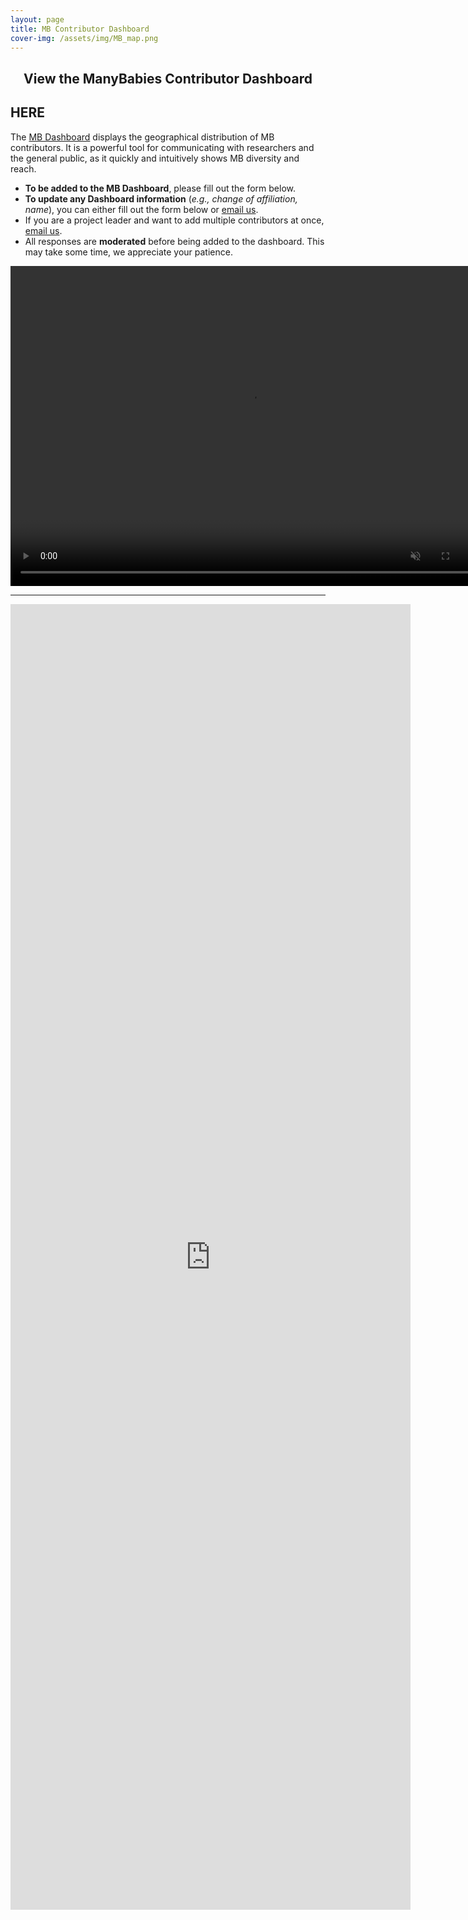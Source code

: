 ```yaml
---
layout: page
title: MB Contributor Dashboard
cover-img: /assets/img/MB_map.png
---
```


<section>
<h2 align="center">View the ManyBabies Contributor Dashboard</h2>
<h1><a href="https://manybabies.shinyapps.io/shiny_mb_map/" target="blank"></a>HERE</h1>
</section>

The [MB Dashboard](https://manybabies.shinyapps.io/shiny_mb_map/) displays the geographical distribution of MB contributors. It is a powerful tool for communicating with researchers and the general public, as it quickly and intuitively shows MB diversity and reach.


* **To be added to the MB Dashboard**, please fill out the form below.
* **To update any Dashboard information** (*e.g., change of affiliation, name*), you can either fill out the form below or [email us](mailto:manybabiesconsortium@gmail.com).
* If you are a project leader and want to add multiple contributors at once, [email us](mailto:manybabiesconsortium@gmail.com).
* All responses are **moderated** before being added to the dashboard. This may take some time, we appreciate your patience.

<video muted autoplay="autoplay" loop="loop" width="768" height="512">
  <source src="/assets/img/dashboard_overview.mp4" type="video/mp4">  
</video>

***
<iframe src="https://docs.google.com/forms/d/e/1FAIpQLSc8_SKJ0TD0MdRTNsf_f84olEc4MAxSFkA1BtAxDjX-OdlWuw/viewform?embedded=true" width="640" height="2089" frameborder="0" marginheight="0" marginwidth="0">Loading…</iframe>